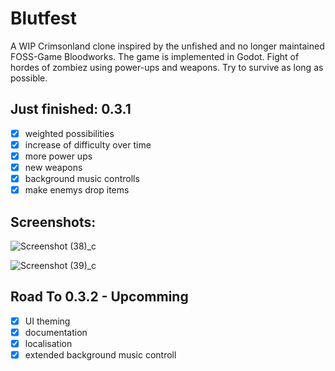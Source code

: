 # Blutfest
A WIP Crimsonland clone inspired by the unfished and no longer maintained FOSS-Game Bloodworks. The game is implemented in Godot.
Fight of hordes of zombiez using power-ups and weapons. Try to survive as long as possible.

## Just finished: 0.3.1
- [x] weighted possibilities
- [x] increase of difficulty over time
- [x] more power ups
- [x] new weapons
- [x] background music controlls
- [x] make enemys drop items

## Screenshots:
![Screenshot (38)_c](https://user-images.githubusercontent.com/69308038/160944172-cfbc0da0-ccfb-4435-848e-45bffd92cb68.png)

![Screenshot (39)_c](https://user-images.githubusercontent.com/69308038/160944100-7509f12f-24f5-4f4a-a5fb-ac8a30136e97.png)



## Road To 0.3.2  - Upcomming
- [x] UI theming
- [x] documentation
- [x] localisation
- [x] extended background music controll

